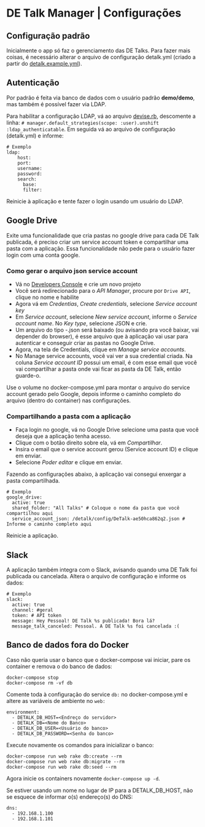 DE Talk Manager | Configurações
===============================

## Configuração padrão

Inicialmente o app só faz o gerenciamento das DE Talks. Para fazer mais coisas, é necessário alterar o
arquivo de configuração detalk.yml (criado a partir do [detalk.example.yml](../config/detalk.example.yml)).

## Autenticação

Por padrão é feita via banco de dados com o usuário padrão **demo/demo**, mas também é possível fazer via LDAP.

Para habilitar a configuração LDAP, vá ao arquivo [devise.rb](../config/initializers/devise.rb), descomente a linha:
`# manager.default_strategies(scope: :user).unshift :ldap_authenticatable`. Em seguida vá ao arquivo de
configuração (detalk.yml) e informe:

```
# Exemplo
ldap:
    host:
    port:
    username:
    password:
    search:
      base:
      filter:
```

Reinicie à aplicação e tente fazer o login usando um usuário do LDAP.

## Google Drive

Exite uma funcionalidade que cria pastas no google drive para cada DE Talk publicada, é preciso criar um
service account token e compartilhar uma pasta com a aplicação. Essa funcionalidade não pede para o usuário
fazer login com uma conta google.

### Como gerar o arquivo json service account

* Vá no [Developers Console](https://console.developers.google.com/project) e crie um novo projeto
* Você será redirecionado para o *API Manager*, procure por `Drive API`, clique no nome e habilite
* Agora vá em *Credentias*, *Create credentials*, selecione *Service account key*
* Em *Service account*, selecione *New service account*, informe o *Service account name*. No *Key type*, selecione JSON e crie.
* Um arquivo do tipo <ServiceAccountName>-<Pequeno hash>.json será baixado (ou avisando pra você baixar, vai depender do browser),
é esse arquivo que à aplicação vai usar para autenticar e conseguir criar as pastas no Google Drive.
* Agora, na tela de Credentials, clique em *Manage service accounts*.
* No Manage service accounts, você vai ver a sua credential criada. Na coluna *Service account ID* possui um email,
é com esse email que você vai compartilhar a pasta onde vai ficar as pasta da DE Talk, então guarde-o.

Use o volume no docker-compose.yml para montar o arquivo do service account gerado pelo Google, depois informe o caminho
completo do arquivo (dentro do container) nas configurações.

### Compartilhando a pasta com a aplicação

* Faça login no google, vá no Google Drive selecione uma pasta que você deseja que a aplicação tenha acesso.
* Clique com o botão direito sobre ela, vá em *Compartilhar*.
* Insira o email que o service account gerou (Service account ID) e clique em enviar.
* Selecione *Poder editar* e clique em enviar.

Fazendo as configurações abaixo, à aplicação vai consegui enxergar a pasta compartilhada.

```
# Exemplo
google_drive:
  active: true
  shared_folder: "All Talks" # Coloque o nome da pasta que você compartilhou aqui
  service_account_json: /detalk/config/DeTalk-ae50hca862q2.json # Informe o caminho completo aqui
```

Reinicie a aplicação.

## Slack

A aplicação também integra com o Slack, avisando quando uma DE Talk foi publicada ou cancelada. Altera o arquivo de
configuração e informe os dados:

```
# Exemplo
slack:
  active: true
  channel: #geral
  token: # API token
  message: Hey Pessoal! DE Talk %s publicada! Bora lá?
  message_talk_canceled: Pessoal. A DE Talk %s foi cancelada :(
```

## Banco de dados fora do Docker

Caso não queria usar o banco que o docker-compose vai iniciar, pare os container e remova o do banco de dados:

```
docker-compose stop
docker-compose rm -vf db
```

Comente toda à configuração do service `db:` no docker-compose.yml e altere as variáveis de ambiente no `web:`

```
environment:
  - DETALK_DB_HOST=<Endreço do servidor>
  - DETALK_DB=<Nome do Banco>
  - DETALK_DB_USER=<Usuário do banco>
  - DETALK_DB_PASSWORD=<Senha do banco>
```

Execute novamente os comandos para inicializar o banco:

```
docker-compose run web rake db:create --rm
docker-compose run web rake db:migrate --rm
docker-compose run web rake db:seed --rm
```

Agora inicie os containers novamente `docker-compose up -d`.

Se estiver usando um nome no lugar de IP para a DETALK_DB_HOST, não se esquece de informar o(s) endereço(s) do DNS:

```
dns:
  - 192.168.1.100
  - 192.168.1.101
```